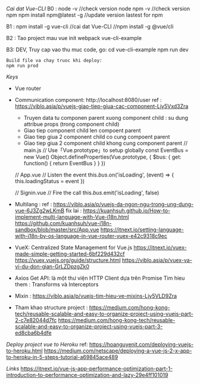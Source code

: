 *Cai dat Vue-CLI*
B0 :
    node -v  //check version node
    npm -v   //check version npm
    npm install npm@latest -g   //update version lastest for npm

B1 : npm install -g vue-cli   //cai dat Vue-CLI
     //npm install -g @vue/cli

B2 : Tao project mau
    vue init webpack vue-cli-example

B3: DEV, Truy cap vao thu muc code, go:
    cd vue-cli-example
    npm run dev

    Build file va chay truoc khi deploy:
    npm run prod

*Keys*
- Vue router
- Communication component: http://localhost:8080/user
    ref : https://viblo.asia/p/vuejs-giao-tiep-giua-cac-component-Ljy5Vxd3Zra
    + Truyen data tu componen parent xuong component child : su dung attribue props (trong component child)
    + Giao tiep component child len compoent parent
    + Giao tiep giua 2 component child co cung compoent parent
    + Giao tiep giua 2 component child khong cung component parent
    // main.js
    // Use「Vue.prototype」to setup globally
    const EventBus = new Vue()
    Object.defineProperties(Vue.prototype, {
        $bus: {
            get: function() {
                return EventBus
            }
        }
    })

    // App.vue
    // Listen the event
    this.$bus.$on('isLoading', (event) => {
        this.loadingStatus = event
    })

    // Signin.vue
    // Fire the call
    this.$bus.$emit('isLoading', false)

- Multilang :
    ref : https://viblo.asia/p/vuejs-da-ngon-ngu-trong-ung-dung-vue-6J3Zg2wLKmB
    fix lai : https://kuanhsuh.github.io/How-to-implement-multi-language-with-Vue-i18n.html
              https://github.com/kuanhsuh/vue-i18n-sandbox/blob/master/src/App.vue
    https://itnext.io/setting-language-with-i18n-by-os-language-in-vue-router-vuex-e42c9318c9ec
- VueX: Centralized State Management for Vue.js
    https://itnext.io/vuex-made-simple-getting-started-6bf229d432cf
    https://vuex.vuejs.org/guide/structure.html
    https://viblo.asia/p/vuex-va-vi-du-don-gian-GrLZDpzgZk0
- Axios Get API: là một thư viện HTTP Client dựa trên Promise
    Tim hieu them : Transforms và Interceptors
- Mixin :
  https://viblo.asia/p/vuejs-tim-hieu-ve-mixins-Ljy5VLD9Zra

- Tham khao structure project :
    https://medium.com/hong-kong-tech/reusable-scalable-and-easy-to-organize-project-using-vuejs-part-2-c7e82044d7fc
    https://medium.com/hong-kong-tech/reusable-scalable-and-easy-to-organize-project-using-vuejs-part-3-ed8cba6b4dfe

*Deploy project vue to Heroku*
ref: https://hoanguyenit.com/deploying-vuejs-to-heroku.html
https://medium.com/netscape/deploying-a-vue-js-2-x-app-to-heroku-in-5-steps-tutorial-a69845ace489

*Links*
https://itnext.io/vue-js-app-performance-optimization-part-1-introduction-to-performance-optimization-and-lazy-29e4ff101019

